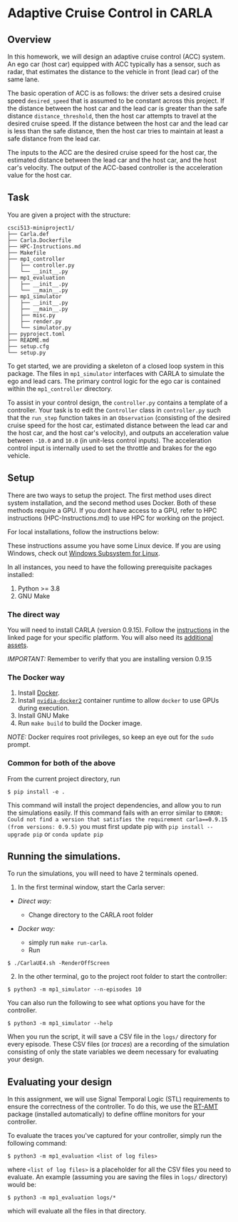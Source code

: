 Adaptive Cruise Control in CARLA
=================================================

## Overview

In this homework, we will design an adaptive cruise control (ACC) system. An ego car (host car) equipped with ACC typically has a sensor, such as radar, that estimates the distance to the vehicle in front (lead car) of the same lane.

The basic operation of ACC is as follows: the driver sets a desired cruise speed `desired_speed` that is assumed to be constant across this project. If the distance between the host car and the lead car is greater than the safe distance `distance_threshold`, then the host car attempts to travel at the desired cruise speed. If the distance between the host car and the lead car is less than the safe distance, then the host car tries to maintain at least a safe distance from the lead car.

The inputs to the ACC are the desired cruise speed for the host car, the estimated distance between the lead car and the host car, and the host car's velocity. The output of the ACC-based controller is the acceleration value for the host car.

## Task

You are given a project with the structure:
```
csci513-miniproject1/
├── Carla.def
├── Carla.Dockerfile
├── HPC-Instructions.md
├── Makefile
├── mp1_controller
│   ├── controller.py
│   └── __init__.py
├── mp1_evaluation
│   ├── __init__.py
│   └── __main__.py
├── mp1_simulator
│   ├── __init__.py
│   ├── __main__.py
│   ├── misc.py
│   ├── render.py
│   └── simulator.py
├── pyproject.toml
├── README.md
├── setup.cfg
└── setup.py
```

To get started, we are providing a skeleton of a closed loop system in this package.
The files in `mp1_simulator` interfaces with CARLA to simulate the ego and lead cars.
The primary control logic for the ego car is contained within the `mp1_controller` directory.

To assist in your control design, the `controller.py` contains a template of a controller. Your task is to edit the `Controller` class in `controller.py` such that the `run_step` function takes in an `Observation` (consisting of the desired cruise speed for the host car, estimated distance between the lead car and the host car, and the host car's velocity), and outputs an acceleration value between `-10.0` and `10.0` (in unit-less control inputs). The acceleration control input is internally used to set the throttle and brakes for the ego vehicle.


## Setup

There are two ways to setup the project. The first method uses direct system installation, and the second method uses Docker. Both of these methods require a GPU. If you dont have access to a GPU, refer to HPC instructions (HPC-Instructions.md) to use HPC for working on the project.

For local installations, follow the instructions below:

These instructions assume you have some Linux device. If you are using Windows, check out [Windows Subsystem for
Linux](https://docs.microsoft.com/en-us/windows/ai/directml/gpu-cuda-in-wsl).


In all instances, you need to have the following prerequisite packages installed:

1. Python >= 3.8
2. GNU Make


### The direct way

You will need to install CARLA (version 0.9.15). Follow the [instructions](https://carla.readthedocs.io/en/0.9.15/start_quickstart/) in the linked page for your specific platform.
You will also need its [additional assets](https://carla.readthedocs.io/en/0.9.15/start_quickstart/#import-additional-assets).

*IMPORTANT:* Remember to verify that you are installing version 0.9.15


### The Docker way

1. Install [Docker](https://docs.docker.com/get-docker/).
2. Install [`nvidia-docker2`][nvidia-docker2] container runtime to allow `docker` to use GPUs during execution.
3. Install GNU Make
4. Run `make build` to build the Docker image.

  *NOTE:* Docker requires root privileges, so keep an eye out for the `sudo` prompt.

[nvidia-docker2]: https://docs.nvidia.com/datacenter/cloud-native/container-toolkit/install-guide.html#installation-guide

### Common for both of the above

From the current project directory, run

```shell
$ pip install -e .
```
This command will install the project dependencies, and allow you to run the simulations easily. If this command fails with an error similar to `ERROR: Could not find a version that satisfies the requirement carla==0.9.15 (from versions: 0.9.5)` you must first update pip with `pip install --upgrade pip` or `conda update pip`

## Running the simulations.

To run the simulations, you will need to have 2 terminals opened.

1. In the first terminal window, start the Carla server:
  - *Direct way:*
	- Change directory to the CARLA root folder
    
  - *Docker way:*
	- simply run `make run-carla`.
	- Run
    
```shell
$ ./CarlaUE4.sh -RenderOffScreen
```

2. In the other terminal, go to the project root folder to start the controller:
```shell
$ python3 -m mp1_simulator --n-episodes 10
```

You can also run the following to see what options you have for the controller.
```shell
$ python3 -m mp1_simulator --help
```

When you run the script, it will save a CSV file in the `logs/` directory for every episode.
These CSV files (or _traces_) are a recording of the simulation consisting of only the state variables we deem necessary for evaluating your design.

## Evaluating your design

In this assignment, we will use Signal Temporal Logic (STL) requirements to ensure the
correctness of the controller. To do this, we use the [RT-AMT][rtamt] package (installed
automatically) to define offline monitors for your controller.

[rtamt]: https://github.com/nickovic/

To evaluate the traces you've captured for your controller, simply run the following
command:
```shell
$ python3 -m mp1_evaluation <list of log files>
```
where `<list of log files>` is a placeholder for all the CSV files you need to evaluate.
An example (assuming you are saving the files in `logs/` directory) would be:
```shell
$ python3 -m mp1_evaluation logs/*
```
which will evaluate all the files in that directory.
